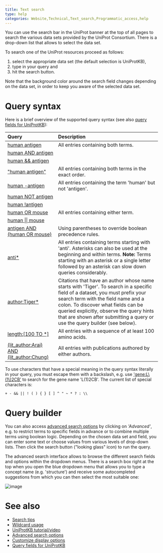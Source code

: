 ```yaml
---
title: Text search
type: help
categories: Website,Technical,Text_search,Programmatic_access,help
---
```


You can use the search bar in the UniProt banner at the top of all pages to search the various data sets provided by the UniProt Consortium. There is a drop-down list that allows to select the data set.

To search one of the UniProt resources proceed as follows:

1.  select the appropriate data set (the default selection is UniProtKB),
2.  type in your query and
3.  hit the search button.

Note that the background color around the search field changes depending on the data set, in order to keep you aware of the selected data set.

# Query syntax

Here is a brief overview of the supported query syntax (see also [query fields for UniProtKB](https://www.uniprot.org/help/query-fields)):

| Query                                                                                                                              | Description                                                                                                                                                                                                                                                                                                                          |
| :--------------------------------------------------------------------------------------------------------------------------------- | :----------------------------------------------------------------------------------------------------------------------------------------------------------------------------------------------------------------------------------------------------------------------------------------------------------------------------------- |
| [human antigen](https://www.uniprot.org/uniprotkb?query=human%20antigen)                                                           | All entries containing both terms.                                                                                                                                                                                                                                                                                                   |
| [human AND antigen](https://www.uniprot.org/uniprotkb?query=human%20AND%20antigen)                                                 |                                                                                                                                                                                                                                                                                                                                      |
| [human && antigen](https://www.uniprot.org/uniprotkb?query=human%20%26%26%20antigen)                                               |                                                                                                                                                                                                                                                                                                                                      |
| ["human antigen"](https://www.uniprot.org/uniprotkb?query=%22human%20antigen%22)                                                   | All entries containing both terms in the exact order.                                                                                                                                                                                                                                                                                |
| [human -antigen](https://www.uniprot.org/uniprotkb?query=human%20-antigen)                                                         | All entries containing the term 'human' but not 'antigen'.                                                                                                                                                                                                                                                                           |
| [human NOT antigen](https://www.uniprot.org/uniprotkb?query=human%20NOT%20antigen)                                                 |                                                                                                                                                                                                                                                                                                                                      |
| [human !antigen](https://www.uniprot.org/uniprotkb?query=human%20!antigen)                                                         |                                                                                                                                                                                                                                                                                                                                      |
| [human OR mouse](https://www.uniprot.org/uniprotkb?query=human%20OR%20mouse)                                                       | All entries containing either term.                                                                                                                                                                                                                                                                                                  |
| [human \|\| mouse](https://www.uniprot.org/uniprotkb?query=human%20%7C%7C%20mouse)                                                 |                                                                                                                                                                                                                                                                                                                                      |
| [antigen AND (human OR mouse)](https://www.uniprot.org/uniprotkb?query=antigen%20AND%20%28human%20OR%20mouse%29)                   | Using parentheses to override boolean precedence rules.                                                                                                                                                                                                                                                                              |
| [anti\*](https://www.uniprot.org/uniprotkb?query=anti%2A)                                                                          | All entries containing terms starting with 'anti'. Asterisks can also be used at the beginning and within terms. **Note:** Terms starting with an asterisk or a single letter followed by an asterisk can slow down queries considerably.                                                                                            |
| [author:Tiger\*](https://www.uniprot.org/uniprotkb?query=lit_author:Tiger%2A)                                                      | Citations that have an author whose name starts with 'Tiger'. To search in a specific field of a dataset, you must prefix your search term with the field name and a colon. To discover what fields can be queried explicitly, observe the query hints that are shown after submitting a query or use the query builder (see below). |
| [length:\[100 TO \*\]](https://www.uniprot.org/uniprotkb?query=length:%5B100%20TO%20%2A%5D)                                        | All entries with a sequence of at least 100 amino acids.                                                                                                                                                                                                                                                                             |
| [(lit_author:Arai) AND (lit_author:Chung)](<https://www.uniprot.org/uniprotkb?query=(lit_author:Arai)%20AND%20(lit_author:Chung)>) | All entries with publications authored by either authors.                                                                                                                                                                                                                                                                            |

To use characters that have a special meaning in the query syntax literally in your query, you must escape them with a backslash, e.g. use ['gene:L\\(1\\)2CB'](<https://www.uniprot.org/uniprotkb?query=gene:L%5C(1%5C)2CB>) to search for the gene name 'L(1)2CB'. The current list of special characters is:

`+ - && || ! ( ) { } [ ] ^ " ~ * ? : \\`

# Query builder

You can also access [advanced search options](https://www.uniprot.org/help/advanced_search) by clicking on _'Advanced'_, e.g. to restrict terms to specific fields in advance or to combine multiple terms using boolean logic. Depending on the chosen data set and field, you can enter some text or choose values from various levels of drop-down lists. Then click the search button ("looking glass" icon) to run the query.

The advanced search interface allows to browse the different search fields and options within the dropdown menus. There is a search box right at the top when you open the blue dropdown menu that allows you to type a concept name (e.g. 'structure') and receive some autocompleted suggestions from which you can then select the most suitable one:

![image](https://github.com/ebi-uniprot/uniprot-manual/raw/main/images/advanced_structure.png)

# See also

- [Search tips](https://www.uniprot.org/help?query=text%20search)
- [Wildcard usage](https://www.uniprot.org/help/wildcard)
- [UniProtKB tutorial/video](https://www.youtube.com/watch?v=ado1r8IDm3U)
- [Advanced search options](https://www.uniprot.org/help/advanced_search)
- [Customize display options](https://www.uniprot.org/help/customize)
- [Query fields for UniProtKB](https://www.uniprot.org/help/query-fields)
